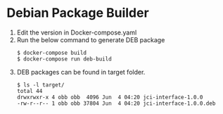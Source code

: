 # Debian Package Builder

1. Edit the version in Docker-compose.yaml 
2. Run the below command to generate DEB package
    ```
    $ docker-compose build
    $ docker-compose run deb-build 
    ```
3. DEB packages can be found in target folder.
    ```
    $ ls -l target/
    total 44
    drwxrwxr-x 4 obb obb  4096 Jun  4 04:20 jci-interface-1.0.0
    -rw-r--r-- 1 obb obb 37804 Jun  4 04:20 jci-interface-1.0.0.deb
    ```
